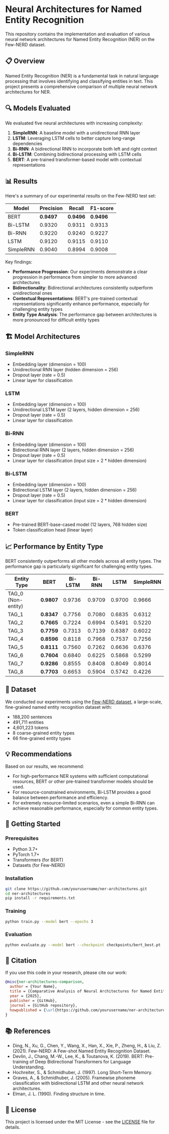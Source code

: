 # Neural Architectures for Named Entity Recognition

This repository contains the implementation and evaluation of various neural network architectures for Named Entity Recognition (NER) on the Few-NERD dataset.

## 📋 Overview

Named Entity Recognition (NER) is a fundamental task in natural language processing that involves identifying and classifying entities in text. This project presents a comprehensive comparison of multiple neural network architectures for NER.

## 🔍 Models Evaluated

We evaluated five neural architectures with increasing complexity:

1. **SimpleRNN**: A baseline model with a unidirectional RNN layer
2. **LSTM**: Leveraging LSTM cells to better capture long-range dependencies
3. **Bi-RNN**: A bidirectional RNN to incorporate both left and right context
4. **Bi-LSTM**: Combining bidirectional processing with LSTM cells
5. **BERT**: A pre-trained transformer-based model with contextual representations

## 📊 Results

Here's a summary of our experimental results on the Few-NERD test set:

| Model | Precision | Recall | F1-score |
|-------|-----------|--------|----------|
| BERT | **0.9497** | **0.9496** | **0.9496** |
| Bi-LSTM | 0.9320 | 0.9311 | 0.9313 |
| Bi-RNN | 0.9220 | 0.9240 | 0.9227 |
| LSTM | 0.9120 | 0.9115 | 0.9110 |
| SimpleRNN | 0.9040 | 0.8994 | 0.9008 |

Key findings:
- **Performance Progression**: Our experiments demonstrate a clear progression in performance from simpler to more advanced architectures
- **Bidirectionality**: Bidirectional architectures consistently outperform unidirectional ones
- **Contextual Representations**: BERT's pre-trained contextual representations significantly enhance performance, especially for challenging entity types
- **Entity Type Analysis**: The performance gap between architectures is more pronounced for difficult entity types

## 🏗️ Model Architectures

### SimpleRNN
- Embedding layer (dimension = 100)
- Unidirectional RNN layer (hidden dimension = 256)
- Dropout layer (rate = 0.5)
- Linear layer for classification

### LSTM
- Embedding layer (dimension = 100)
- Unidirectional LSTM layer (2 layers, hidden dimension = 256)
- Dropout layer (rate = 0.5)
- Linear layer for classification

### Bi-RNN
- Embedding layer (dimension = 100)
- Bidirectional RNN layer (2 layers, hidden dimension = 256)
- Dropout layer (rate = 0.5)
- Linear layer for classification (input size = 2 * hidden dimension)

### Bi-LSTM
- Embedding layer (dimension = 100)
- Bidirectional LSTM layer (2 layers, hidden dimension = 256)
- Dropout layer (rate = 0.5)
- Linear layer for classification (input size = 2 * hidden dimension)

### BERT
- Pre-trained BERT-base-cased model (12 layers, 768 hidden size)
- Token classification head (linear layer)

## 📈 Performance by Entity Type

BERT consistently outperforms all other models across all entity types. The performance gap is particularly significant for challenging entity types.

| Entity Type | BERT | Bi-LSTM | Bi-RNN | LSTM | SimpleRNN |
|-------------|------|---------|--------|------|-----------|
| TAG_0 (Non-entity) | **0.9807** | 0.9736 | 0.9709 | 0.9700 | 0.9666 |
| TAG_1 | **0.8347** | 0.7756 | 0.7080 | 0.6835 | 0.6312 |
| TAG_2 | **0.7665** | 0.7224 | 0.6994 | 0.5491 | 0.5220 |
| TAG_3 | **0.7759** | 0.7313 | 0.7139 | 0.6387 | 0.6022 |
| TAG_4 | **0.8596** | 0.8118 | 0.7968 | 0.7537 | 0.7256 |
| TAG_5 | **0.8111** | 0.7560 | 0.7262 | 0.6636 | 0.6376 |
| TAG_6 | **0.7604** | 0.6840 | 0.6225 | 0.5868 | 0.5299 |
| TAG_7 | **0.9286** | 0.8555 | 0.8408 | 0.8049 | 0.8014 |
| TAG_8 | **0.7703** | 0.6653 | 0.5904 | 0.5742 | 0.4226 |

## 💾 Dataset

We conducted our experiments using the [Few-NERD dataset](https://paperswithcode.com/dataset/few-nerd), a large-scale, fine-grained named entity recognition dataset with:
- 188,200 sentences
- 491,711 entities
- 4,601,223 tokens
- 8 coarse-grained entity types
- 66 fine-grained entity types

## 💡 Recommendations

Based on our results, we recommend:

- For high-performance NER systems with sufficient computational resources, BERT or other pre-trained transformer models should be used.
- For resource-constrained environments, Bi-LSTM provides a good balance between performance and efficiency.
- For extremely resource-limited scenarios, even a simple Bi-RNN can achieve reasonable performance, especially for common entity types.

## 🚀 Getting Started

### Prerequisites
- Python 3.7+
- PyTorch 1.7+
- Transformers (for BERT)
- Datasets (for Few-NERD)

### Installation
```bash
git clone https://github.com/yourusername/ner-architectures.git
cd ner-architectures
pip install -r requirements.txt
```

### Training
```bash
python train.py --model bert --epochs 3
```

### Evaluation
```bash
python evaluate.py --model bert --checkpoint checkpoints/bert_best.pt
```

## 📄 Citation

If you use this code in your research, please cite our work:

```bibtex
@misc{ner-architectures-comparison,
  author = {Your Name},
  title = {Comparative Analysis of Neural Architectures for Named Entity Recognition},
  year = {2025},
  publisher = {GitHub},
  journal = {GitHub repository},
  howpublished = {\url{https://github.com/yourusername/ner-architectures}}
}
```

## 📚 References

- Ding, N., Xu, G., Chen, Y., Wang, X., Han, X., Xie, P., Zheng, H., & Liu, Z. (2021). Few-NERD: A Few-shot Named Entity Recognition Dataset.
- Devlin, J., Chang, M.-W., Lee, K., & Toutanova, K. (2019). BERT: Pre-training of Deep Bidirectional Transformers for Language Understanding.
- Hochreiter, S., & Schmidhuber, J. (1997). Long Short-Term Memory.
- Graves, A., & Schmidhuber, J. (2005). Framewise phoneme classification with bidirectional LSTM and other neural network architectures.
- Elman, J. L. (1990). Finding structure in time.

## 📝 License

This project is licensed under the MIT License - see the [LICENSE](LICENSE) file for details.
